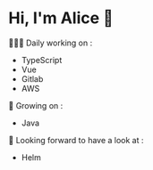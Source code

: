 # Hi, I'm Alice  👋

👩🏻‍💻 Daily working on :
- TypeScript
- Vue
- Gitlab
- AWS

🌱 Growing on :
- Java

🚀 Looking forward to have a look at :
- Helm
